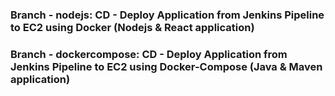 ### Branch - nodejs: CD - Deploy Application from Jenkins Pipeline to EC2 using Docker (Nodejs & React application)

### Branch - dockercompose: CD - Deploy Application from Jenkins Pipeline to EC2 using Docker-Compose (Java & Maven application)